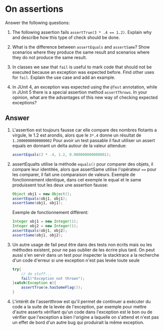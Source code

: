 # On assertions

Answer the following questions:

1. The following assertion fails `assertTrue(3 * .4 == 1.2)`. Explain why and describe how this type of check should be done.

2. What is the difference between `assertEquals` and `assertSame`? Show scenarios where they produce the same result and scenarios where they do not produce the same result.

3. In classes we saw that `fail` is useful to mark code that should not be executed because an exception was expected before. Find other uses for `fail`. Explain the use case and add an example.

4. In JUnit 4, an exception was expected using the `@Test` annotation, while in JUnit 5 there is a special assertion method `assertThrows`. In your opinion, what are the advantages of this new way of checking expected exceptions?

## Answer
1.  L'assertion est toujours fausse car elle compare des nombres flotants a virgule, le 1.2 est arondis, alors que le `3*.4` donne un résultat de `1.2000000000000002`
    Pour avoir un test passable il faut utiliser un assert equals en donnant un delta autour de la valeur attendue:
    ```java
    assertEquals(3 * .4, 1.2, 0.000000000000001);
    ```

2.  assertEqualts utilise la méthode `equals()` pour comparer des objets, il compare leur identitée, alors que assertSame utilise l'opérateur `==` pour les comparer, il fait une comparaison de valeurs. 
    Exemple de fonctionnement identique, dans cet exemple le equal et le same produissent tout les deux une assertion fausse:
    ```java
    Object obj1 = new Object();
    assertEquals(obj1, obj1);
    assertSame(obj1, obj1);
    ```
    Exemple de fonctionnement différent:
    ```java
    Integer obj1 = new Integer(1);
    Integer obj2 = new Integer(1);
    assertEquals(obj1, obj2);
    assertSame(obj1, obj2);
    ```

3.  Un autre usage de fail peut être dans des tests non écrits mais ou les méthodes existent, pour ne pas oublier de les écrire plus tard.
    On peut aussi s'en servir dans un test pour inspecter la stacktrace a la recherche d'un code d'erreur si une exception n'est pas levée toute seule
    ```java
    try{
        // do stuff...
        fail("Exception not thrown");
    }catch(Exception e){
        assertTrue(e.hasSomeFlag());
    }
    ```

4.  L'intérêt de l'assertthrow est qu'il permet de continuer a exécuter du code a la suite de la levée de l'exception, par exemple pour mettre d'autre asserts vérifiant qu'un code dans l'exception est le bon ou de vérifier que l'exception a bien l'origine a laquelle on s'attend et n'est pas un effet de bord d'un autre bug qui produirait la même exception.